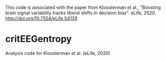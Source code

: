 This code is associated with the paper from Kloosterman et al., "Boosting brain signal variability tracks
liberal shifts in decision bias". eLife, 2020. http://doi.org/10.7554/eLife.54139


# critEEGentropy
Analysis code for Kloosterman et al. (eLife, 2020)
